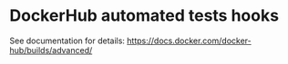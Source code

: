 # DockerHub automated tests hooks

See documentation for details: <https://docs.docker.com/docker-hub/builds/advanced/>

